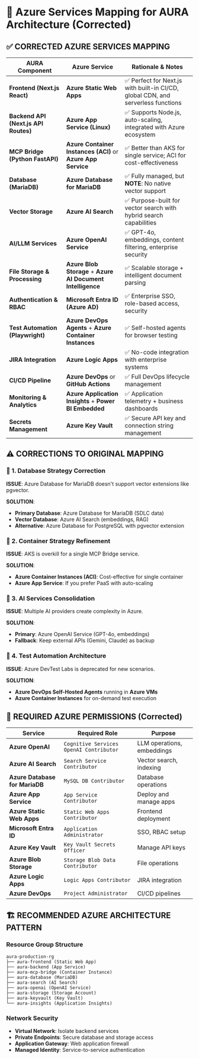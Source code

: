 # 🔵 Azure Services Mapping for AURA Architecture (Corrected)

## ✅ **CORRECTED AZURE SERVICES MAPPING**

| AURA Component | Azure Service | Rationale & Notes |
|---|---|---|
| **Frontend (Next.js React)** | **Azure Static Web Apps** | ✅ Perfect for Next.js with built-in CI/CD, global CDN, and serverless functions |
| **Backend API (Next.js API Routes)** | **Azure App Service (Linux)** | ✅ Supports Node.js, auto-scaling, integrated with Azure ecosystem |
| **MCP Bridge (Python FastAPI)** | **Azure Container Instances (ACI)** or **Azure App Service** | ✅ Better than AKS for single service; ACI for cost-effectiveness |
| **Database (MariaDB)** | **Azure Database for MariaDB** | ✅ Fully managed, but **NOTE**: No native vector support |
| **Vector Storage** | **Azure AI Search** | ✅ Purpose-built for vector search with hybrid search capabilities |
| **AI/LLM Services** | **Azure OpenAI Service** | ✅ GPT-4o, embeddings, content filtering, enterprise security |
| **File Storage & Processing** | **Azure Blob Storage** + **Azure AI Document Intelligence** | ✅ Scalable storage + intelligent document parsing |
| **Authentication & RBAC** | **Microsoft Entra ID (Azure AD)** | ✅ Enterprise SSO, role-based access, security |
| **Test Automation (Playwright)** | **Azure DevOps Agents** + **Azure Container Instances** | ✅ Self-hosted agents for browser testing |
| **JIRA Integration** | **Azure Logic Apps** | ✅ No-code integration with enterprise systems |
| **CI/CD Pipeline** | **Azure DevOps** or **GitHub Actions** | ✅ Full DevOps lifecycle management |
| **Monitoring & Analytics** | **Azure Application Insights** + **Power BI Embedded** | ✅ Application telemetry + business dashboards |
| **Secrets Management** | **Azure Key Vault** | ✅ Secure API key and connection string management |

## ⚠️ **CORRECTIONS TO ORIGINAL MAPPING**

### **🔧 1. Database Strategy Correction**
**ISSUE**: Azure Database for MariaDB doesn't support vector extensions like pgvector.

**SOLUTION**: 
- **Primary Database**: Azure Database for MariaDB (SDLC data)
- **Vector Database**: Azure AI Search (embeddings, RAG)
- **Alternative**: Azure Database for PostgreSQL with pgvector extension

### **🔧 2. Container Strategy Refinement**
**ISSUE**: AKS is overkill for a single MCP Bridge service.

**SOLUTION**: 
- **Azure Container Instances (ACI)**: Cost-effective for single container
- **Azure App Service**: If you prefer PaaS with auto-scaling

### **🔧 3. AI Services Consolidation**
**ISSUE**: Multiple AI providers create complexity in Azure.

**SOLUTION**: 
- **Primary**: Azure OpenAI Service (GPT-4o, embeddings)
- **Fallback**: Keep external APIs (Gemini, Claude) as backup

### **🔧 4. Test Automation Architecture**
**ISSUE**: Azure DevTest Labs is deprecated for new scenarios.

**SOLUTION**: 
- **Azure DevOps Self-Hosted Agents** running in **Azure VMs**
- **Azure Container Instances** for on-demand test execution

## 🔑 **REQUIRED AZURE PERMISSIONS (Corrected)**

| Service | Required Role | Purpose |
|---|---|---|
| **Azure OpenAI** | `Cognitive Services OpenAI Contributor` | LLM operations, embeddings |
| **Azure AI Search** | `Search Service Contributor` | Vector search, indexing |
| **Azure Database for MariaDB** | `MySQL DB Contributor` | Database operations |
| **Azure App Service** | `App Service Contributor` | Deploy and manage apps |
| **Azure Static Web Apps** | `Static Web Apps Contributor` | Frontend deployment |
| **Microsoft Entra ID** | `Application Administrator` | SSO, RBAC setup |
| **Azure Key Vault** | `Key Vault Secrets Officer` | Manage API keys |
| **Azure Blob Storage** | `Storage Blob Data Contributor` | File operations |
| **Azure Logic Apps** | `Logic Apps Contributor` | JIRA integration |
| **Azure DevOps** | `Project Administrator` | CI/CD pipelines |

## 🏗️ **RECOMMENDED AZURE ARCHITECTURE PATTERN**

### **Resource Group Structure**
```
aura-production-rg
├── aura-frontend (Static Web App)
├── aura-backend (App Service)  
├── aura-mcp-bridge (Container Instance)
├── aura-database (MariaDB)
├── aura-search (AI Search)
├── aura-openai (OpenAI Service)
├── aura-storage (Storage Account)
├── aura-keyvault (Key Vault)
└── aura-insights (Application Insights)
```

### **Network Security**
- **Virtual Network**: Isolate backend services
- **Private Endpoints**: Secure database and storage access
- **Application Gateway**: Web application firewall
- **Managed Identity**: Service-to-service authentication



